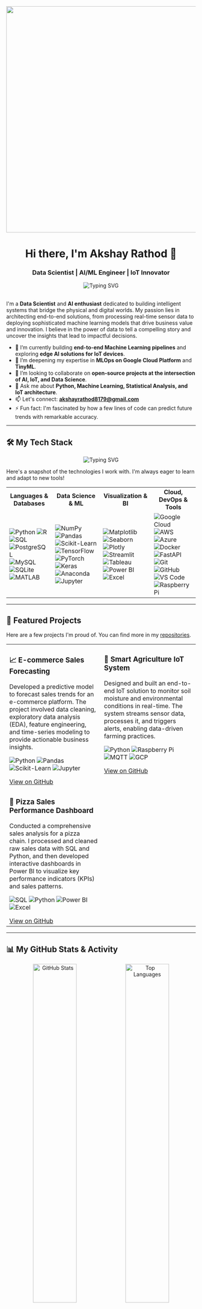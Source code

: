 <div align="center">
  <img src="https://media.giphy.com/media/qgQUggAC3Pfv687qPC/giphy.gif" width="600" />
</div>

<h1 align="center">Hi there, I'm Akshay Rathod 👋</h1>
<h3 align="center">Data Scientist | AI/ML Engineer | IoT Innovator</h3>

<div align="center">
  <img src="https://readme-typing-svg.demolab.com/?lines=Data-Driven+Problem+Solver;Building+Intelligent+Systems+with+AI+%26+IoT;Transforming+Data+into+Actionable+Insights;Let's+Innovate+Together!&font=Fira%20Code&center=true&width=600&height=50&color=00b4ab&vCenter=true&size=22" alt="Typing SVG">
</div>

<br>



I'm a **Data Scientist** and **AI enthusiast** dedicated to building intelligent systems that bridge the physical and digital worlds. My passion lies in architecting end-to-end solutions, from processing real-time sensor data to deploying sophisticated machine learning models that drive business value and innovation. I believe in the power of data to tell a compelling story and uncover the insights that lead to impactful decisions.

- 🔭 I’m currently building **end-to-end Machine Learning pipelines** and exploring **edge AI solutions for IoT devices**.
- 🌱 I’m deepening my expertise in **MLOps on Google Cloud Platform** and **TinyML**.
- 👯 I’m looking to collaborate on **open-source projects at the intersection of AI, IoT, and Data Science**.
- 💬 Ask me about **Python, Machine Learning, Statistical Analysis, and IoT architecture**.
- 📫 Let's connect: **akshayrathod8179@gmail.com**
- ⚡ Fun fact: I'm fascinated by how a few lines of code can predict future trends with remarkable accuracy.

<hr>

## 🛠️ My Tech Stack
<div align="center">
  <img src="https://readme-typing-svg.demolab.com/?lines=Aspiring+Data+Scientist;Always+Learning+New+Things;Building+Cool+Projects&font=Fira%20Code&center=true&width=550&height=50&color=33FF33&vCenter=true&size=22" alt="Typing SVG">
</div>

Here's a snapshot of the technologies I work with. I'm always eager to learn and adapt to new tools!

<table>
  <tr>
    <td align="center"><strong>Languages & Databases</strong></td>
    <td align="center"><strong>Data Science & ML</strong></td>
    <td align="center"><strong>Visualization & BI</strong></td>
    <td align="center"><strong>Cloud, DevOps & Tools</strong></td>
  </tr>
  <tr>
    <!-- Languages -->
    <td>
      <img src="https://img.shields.io/badge/Python-3776AB?style=for-the-badge&logo=python&logoColor=white" alt="Python">
      <img src="https://img.shields.io/badge/R-276DC3?style=for-the-badge&logo=r&logoColor=white" alt="R">
      <img src="https://img.shields.io/badge/SQL-4479A1?style=for-the-badge&logo=postgresql&logoColor=white" alt="SQL">
      <img src="https://img.shields.io/badge/PostgreSQL-336791?style=for-the-badge&logo=postgresql&logoColor=white" alt="PostgreSQL">
      <img src="https://img.shields.io/badge/MySQL-4479A1?style=for-the-badge&logo=mysql&logoColor=white" alt="MySQL">
      <img src="https://img.shields.io/badge/SQLite-003B57?style=for-the-badge&logo=sqlite&logoColor=white" alt="SQLite">
      <img src="https://img.shields.io/badge/Matlab-0076A8?style=for-the-badge&logo=mathworks&logoColor=white" alt="MATLAB">
    </td>
    <!-- Data Science -->
    <td>
      <img src="https://img.shields.io/badge/Numpy-013243?style=for-the-badge&logo=numpy&logoColor=white" alt="NumPy">
      <img src="https://img.shields.io/badge/Pandas-150458?style=for-the-badge&logo=pandas&logoColor=white" alt="Pandas">
      <img src="https://img.shields.io/badge/Scikit--Learn-F7931E?style=for-the-badge&logo=scikit-learn&logoColor=white" alt="Scikit-Learn">
      <img src="https://img.shields.io/badge/TensorFlow-FF6F00?style=for-the-badge&logo=tensorflow&logoColor=white" alt="TensorFlow">
      <img src="https://img.shields.io/badge/PyTorch-EE4C2C?style=for-the-badge&logo=pytorch&logoColor=white" alt="PyTorch">
      <img src="https://img.shields.io/badge/Keras-D00000?style=for-the-badge&logo=keras&logoColor=white" alt="Keras">
      <img src="https://img.shields.io/badge/Anaconda-44A833?style=for-the-badge&logo=anaconda&logoColor=white" alt="Anaconda">
      <img src="https://img.shields.io/badge/Jupyter-F37626?style=for-the-badge&logo=jupyter&logoColor=white" alt="Jupyter">
    </td>
    <!-- Visualization -->
    <td>
      <img src="https://img.shields.io/badge/Matplotlib-FF5733?style=for-the-badge&logo=python&logoColor=white" alt="Matplotlib">
      <img src="https://img.shields.io/badge/Seaborn-4E86A1?style=for-the-badge&logoColor=white" alt="Seaborn">
      <img src="https://img.shields.io/badge/Plotly-3F4F75?style=for-the-badge&logo=plotly&logoColor=white" alt="Plotly">
      <img src="https://img.shields.io/badge/Streamlit-FF4B4B?style=for-the-badge&logo=streamlit&logoColor=white" alt="Streamlit">
      <img src="https://img.shields.io/badge/Tableau-E97627?style=for-the-badge&logo=tableau&logoColor=white" alt="Tableau">
      <img src="https://img.shields.io/badge/Power%20BI-F2C811?style=for-the-badge&logo=power-bi&logoColor=black" alt="Power BI">
      <img src="https://img.shields.io/badge/Excel-217346?style=for-the-badge&logo=microsoft-excel&logoColor=white" alt="Excel">
    </td>
    <!-- Cloud & Tools -->
    <td>
      <img src="https://img.shields.io/badge/Google_Cloud-4285F4?style=for-the-badge&logo=google-cloud&logoColor=white" alt="Google Cloud">
      <img src="https://img.shields.io/badge/AWS-FF9900?style=for-the-badge&logo=amazonaws&logoColor=white" alt="AWS">
      <img src="https://img.shields.io/badge/Azure-0078D4?style=for-the-badge&logo=microsoftazure&logoColor=white" alt="Azure">
      <img src="https://img.shields.io/badge/Docker-2496ED?style=for-the-badge&logo=docker&logoColor=white" alt="Docker">
      <img src="https://img.shields.io/badge/FastAPI-009688?style=for-the-badge&logo=fastapi&logoColor=white" alt="FastAPI">
      <img src="https://img.shields.io/badge/Git-F05032?style=for-the-badge&logo=git&logoColor=white" alt="Git">
      <img src="https://img.shields.io/badge/GitHub-181717?style=for-the-badge&logo=github&logoColor=white" alt="GitHub">
      <img src="https://img.shields.io/badge/VS%20Code-007ACC?style=for-the-badge&logo=visual-studio-code&logoColor=white" alt="VS Code">
      <img src="https://img.shields.io/badge/Raspberry%20Pi-A22846?style=for-the-badge&logo=raspberry-pi&logoColor=white" alt="Raspberry Pi">
    </td>
  </tr>
</table>

<hr>


## 🚀 Featured Projects

Here are a few projects I'm proud of. You can find more in my [repositories](https://github.com/Akshay8087?tab=repositories).

<table width="100%">
  <tr>
    <td width="50%" valign="top">
      <h3>📈 E-commerce Sales Forecasting</h3>
      <p>Developed a predictive model to forecast sales trends for an e-commerce platform. The project involved data cleaning, exploratory data analysis (EDA), feature engineering, and time-series modeling to provide actionable business insights.</p>
      <p>
        <img src="https://img.shields.io/badge/Python-3776AB?style=flat&logo=python&logoColor=white" alt="Python">
        <img src="https://img.shields.io/badge/Pandas-150458?style=flat&logo=pandas&logoColor=white" alt="Pandas">
        <img src="https://img.shields.io/badge/Scikit--Learn-F7931E?style=flat&logo=scikit-learn&logoColor=white" alt="Scikit-Learn">
        <img src="https://img.shields.io/badge/Jupyter-F37626?style=flat&logo=jupyter&logoColor=white" alt="Jupyter">
      </p>
      <a href="https://github.com/Akshay8087/your-repo-link">View on GitHub</a>
    </td>
    <td width="50%" valign="top">
      <h3>🌿 Smart Agriculture IoT System</h3>
      <p>Designed and built an end-to-end IoT solution to monitor soil moisture and environmental conditions in real-time. The system streams sensor data, processes it, and triggers alerts, enabling data-driven farming practices. </p>
       <p>
        <img src="https://img.shields.io/badge/Python-3776AB?style=flat&logo=python&logoColor=white" alt="Python">
        <img src="https://img.shields.io/badge/Raspberry%20Pi-A22846?style=flat&logo=raspberry-pi&logoColor=white" alt="Raspberry Pi">
        <img src="https://img.shields.io/badge/MQTT-660066?style=flat&logo=mqtt&logoColor=white" alt="MQTT">
        <img src="https://img.shields.io/badge/Google_Cloud-4285F4?style=flat&logo=google-cloud&logoColor=white" alt="GCP">
      </p>
      <a href="https://github.com/Akshay8087/your-repo-link">View on GitHub</a>
    </td>
  </tr>
    <tr>
    <td width="50%" valign="top">
      <h3>🍕 Pizza Sales Performance Dashboard</h3>
      <p>Conducted a comprehensive sales analysis for a pizza chain. I processed and cleaned raw sales data with SQL and Python, and then developed interactive dashboards in Power BI to visualize key performance indicators (KPIs) and sales patterns.</p>
      <p>
        <img src="https://img.shields.io/badge/SQL-4479A1?style=flat&logo=postgresql&logoColor=white" alt="SQL">
        <img src="https://img.shields.io/badge/Python-3776AB?style=flat&logo=python&logoColor=white" alt="Python">
        <img src="https://img.shields.io/badge/Power%20BI-F2C811?style=flat&logo=power-bi&logoColor=black" alt="Power BI">
        <img src="https://img.shields.io/badge/Excel-217346?style=flat&logo=microsoft-excel&logoColor=white" alt="Excel">
      </p>
      <a href="https://github.com/Akshay8087/your-repo-link">View on GitHub</a>
    </td>
    <td width="50%" valign="top">
       </td>
  </tr>
</table>

<hr>

## 📊 My GitHub Stats & Activity

<div align="center">
  <img src="https://github-readme-stats.vercel.app/api?username=Akshay8087&show_icons=true&theme=radical&hide_border=true&include_all_commits=true&count_private=true" alt="GitHub Stats" width="48%">
  <img src="https://github-readme-stats.vercel.app/api/top-langs/?username=Akshay8087&layout=compact&theme=radical&hide_border=true&include_all_commits=true&count_private=true" alt="Top Languages" width="48%">
</div>

<div align="center">
  <img src="https://github-readme-activity-graph.vercel.app/graph?username=Akshay8087&bg_color=1d2a3a&color=ffffff&line=00b4ab&point=ffffff&area=true&hide_border=true" alt="GitHub Activity Graph">
</div>

<hr>

## 🔗 Let's Connect

I'm always open to connecting with like-minded professionals and enthusiasts. Feel free to reach out!

<p align="center">
  <a href="https://www.linkedin.com/in/akshay-rathod-537440190">
    <img src="https://img.shields.io/badge/LinkedIn-0077B5?style=for-the-badge&logo=linkedin&logoColor=white" alt="LinkedIn">
  </a>
  <a href="https://twitter.com/your_twitter_handle">
    <img src="https://img.shields.io/badge/Twitter-1DA1F2?style=for-the-badge&logo=twitter&logoColor=white" alt="Twitter">
  </a>
  <a href="mailto:akshayrathod8179@gmail.com">
    <img src="https://img.shields.io/badge/Gmail-D14836?style=for-the-badge&logo=gmail&logoColor=white" alt="Gmail">
  </a>
</p>

<p align="center">
  <img src="https://komarev.com/ghpvc/?username=Akshay8087&style=flat-square&color=blue" alt="Profile Views Counter" />
  <img src="https://img.shields.io/github/followers/Akshay8087?style=social" alt="GitHub Followers" />
</p>

<div align="center">
  <a href="https://skillicons.dev">
    <img src="https://skillicons.dev/icons?i=py,pandas,fastapi,react,tailwind,gcp,docker&perline=7&theme=dark" />
  </a>
</div>

<div align="center">
  <img src="https://github-profile-trophy.vercel.app/?username=Akshay8087&theme=dracula&column=7&margin-w=15&margin-h=15" alt="GitHub Trophies">
</div>




